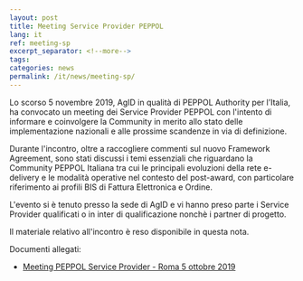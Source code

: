 ```yaml
---
layout: post
title: Meeting Service Provider PEPPOL
lang: it
ref: meeting-sp
excerpt_separator: <!--more-->
tags:
categories: news
permalink: /it/news/meeting-sp/
---
```


Lo scorso 5 novembre 2019, AgID in qualità di PEPPOL Authority per l’Italia, 
ha convocato un meeting dei Service Provider PEPPOL<!--more--> con l'intento di informare 
e coinvolgere la Community in merito allo stato delle implementazione nazionali 
e alle prossime scandenze in via di definizione.

Durante l'incontro, oltre a raccogliere commenti sul nuovo Framework Agreement, sono 
stati discussi i temi essenziali che riguardano la Community PEPPOL Italiana 
tra cui le principali evoluzioni della rete e-delivery e le modalità operative nel 
contesto del post-award, con particolare riferimento ai profili BIS di Fattura 
Elettronica e Ordine.

L'evento si è tenuto presso la sede di AgID e vi hanno preso parte i Service Provider
qualificati o in inter di qualificazione nonchè i partner di progetto. 

Il materiale relativo all'incontro è reso disponibile in questa nota.

Documenti allegati:

- [Meeting PEPPOL Service Provider - Roma 5 ottobre 2019](/attachments/meeting_peppol_sp_20191105.pdf)
